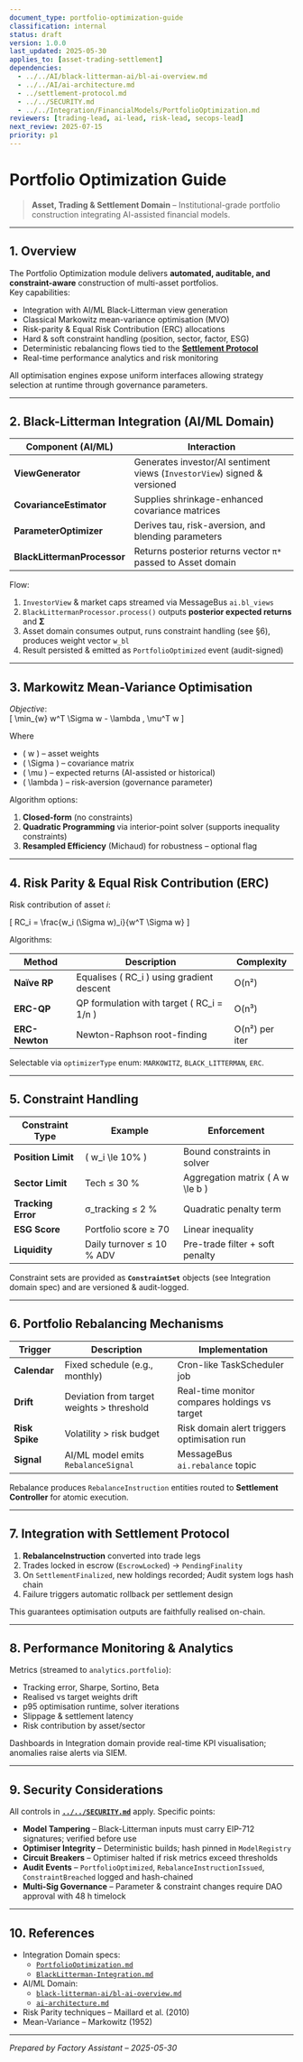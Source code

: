 ```yaml
---
document_type: portfolio-optimization-guide
classification: internal
status: draft
version: 1.0.0
last_updated: 2025-05-30
applies_to: [asset-trading-settlement]
dependencies:
  - ../../AI/black-litterman-ai/bl-ai-overview.md
  - ../../AI/ai-architecture.md
  - ../settlement-protocol.md
  - ../../SECURITY.md
  - ../../Integration/FinancialModels/PortfolioOptimization.md
reviewers: [trading-lead, ai-lead, risk-lead, secops-lead]
next_review: 2025-07-15
priority: p1
---
```


# Portfolio Optimization Guide  

> **Asset, Trading & Settlement Domain** – Institutional-grade portfolio construction integrating AI-assisted financial models.

---

## 1. Overview

The Portfolio Optimization module delivers **automated, auditable, and constraint-aware** construction of multi-asset portfolios.  
Key capabilities:

* Integration with AI/ML Black-Litterman view generation  
* Classical Markowitz mean-variance optimisation (MVO)  
* Risk-parity & Equal Risk Contribution (ERC) allocations  
* Hard & soft constraint handling (position, sector, factor, ESG)  
* Deterministic rebalancing flows tied to the **[Settlement Protocol](../settlement-protocol.md)**  
* Real-time performance analytics and risk monitoring  

All optimisation engines expose uniform interfaces allowing strategy selection at runtime through governance parameters.

---

## 2. Black-Litterman Integration (AI/ML Domain)

| Component (AI/ML) | Interaction |
|-------------------|-------------|
| **ViewGenerator** | Generates investor/AI sentiment views (`InvestorView`) signed & versioned |
| **CovarianceEstimator** | Supplies shrinkage-enhanced covariance matrices |
| **ParameterOptimizer** | Derives tau, risk-aversion, and blending parameters |
| **BlackLittermanProcessor** | Returns posterior returns vector `π*` passed to Asset domain |

Flow:

1. `InvestorView` & market caps streamed via MessageBus `ai.bl_views`  
2. `BlackLittermanProcessor.process()` outputs **posterior expected returns** and **Σ**  
3. Asset domain consumes output, runs constraint handling (see §6), produces weight vector `w_bl`  
4. Result persisted & emitted as `PortfolioOptimized` event (audit-signed)  

---

## 3. Markowitz Mean-Variance Optimisation

*Objective*:  
\[
\min_{w} w^T \Sigma w - \lambda \, \mu^T w
\]

Where  

* \( w \) – asset weights  
* \( \Sigma \) – covariance matrix  
* \( \mu \) – expected returns (AI-assisted or historical)  
* \( \lambda \) – risk-aversion (governance parameter)

Algorithm options:

1. **Closed-form** (no constraints)  
2. **Quadratic Programming** via interior-point solver (supports inequality constraints)  
3. **Resampled Efficiency** (Michaud) for robustness – optional flag

---

## 4. Risk Parity & Equal Risk Contribution (ERC)

Risk contribution of asset *i*:

\[
RC_i = \frac{w_i (\Sigma w)_i}{w^T \Sigma w}
\]

Algorithms:

| Method | Description | Complexity |
|--------|-------------|------------|
| **Naïve RP** | Equalises \( RC_i \) using gradient descent | O(n²) |
| **ERC-QP** | QP formulation with target \( RC_i = 1/n \) | O(n³) |
| **ERC-Newton** | Newton-Raphson root-finding | O(n²) per iter |

Selectable via `optimizerType` enum: `MARKOWITZ`, `BLACK_LITTERMAN`, `ERC`.

---

## 5. Constraint Handling

| Constraint Type | Example | Enforcement |
|-----------------|---------|-------------|
| **Position Limit** | \( w_i \le 10\% \) | Bound constraints in solver |
| **Sector Limit** | Tech ≤ 30 % | Aggregation matrix \( A w \le b \) |
| **Tracking Error** | σ\_tracking ≤ 2 % | Quadratic penalty term |
| **ESG Score** | Portfolio score ≥ 70 | Linear inequality |
| **Liquidity** | Daily turnover ≤ 10 % ADV | Pre-trade filter + soft penalty |

Constraint sets are provided as **`ConstraintSet`** objects (see Integration domain spec) and are versioned & audit-logged.

---

## 6. Portfolio Rebalancing Mechanisms

| Trigger | Description | Implementation |
|---------|-------------|----------------|
| **Calendar** | Fixed schedule (e.g., monthly) | Cron-like TaskScheduler job |
| **Drift** | Deviation from target weights > threshold | Real-time monitor compares holdings vs target |
| **Risk Spike** | Volatility > risk budget | Risk domain alert triggers optimisation run |
| **Signal** | AI/ML model emits `RebalanceSignal` | MessageBus `ai.rebalance` topic |

Rebalance produces `RebalanceInstruction` entities routed to **Settlement Controller** for atomic execution.

---

## 7. Integration with Settlement Protocol

1. **RebalanceInstruction** converted into trade legs  
2. Trades locked in escrow (`EscrowLocked`) → `PendingFinality`  
3. On `SettlementFinalized`, new holdings recorded; Audit system logs hash chain  
4. Failure triggers automatic rollback per settlement design

This guarantees optimisation outputs are faithfully realised on-chain.

---

## 8. Performance Monitoring & Analytics

Metrics (streamed to `analytics.portfolio`):

* Tracking error, Sharpe, Sortino, Beta  
* Realised vs target weights drift  
* p95 optimisation runtime, solver iterations  
* Slippage & settlement latency  
* Risk contribution by asset/sector

Dashboards in Integration domain provide real-time KPI visualisation; anomalies raise alerts via SIEM.

---

## 9. Security Considerations

All controls in **[`../../SECURITY.md`](../../SECURITY.md)** apply. Specific points:

* **Model Tampering** – Black-Litterman inputs must carry EIP-712 signatures; verified before use  
* **Optimiser Integrity** – Deterministic builds; hash pinned in `ModelRegistry`  
* **Circuit Breakers** – Optimiser halted if risk metrics exceed thresholds  
* **Audit Events** – `PortfolioOptimized`, `RebalanceInstructionIssued`, `ConstraintBreached` logged and hash-chained  
* **Multi-Sig Governance** – Parameter & constraint changes require DAO approval with 48 h timelock  

---

## 10. References

* Integration Domain specs:  
  * [`PortfolioOptimization.md`](../../Integration/FinancialModels/PortfolioOptimization.md)  
  * [`BlackLitterman-Integration.md`](../../Integration/FinancialModels/BlackLitterman-Integration.md)  
* AI/ML Domain:  
  * [`black-litterman-ai/bl-ai-overview.md`](../../AI/black-litterman-ai/bl-ai-overview.md)  
  * [`ai-architecture.md`](../../AI/ai-architecture.md)  
* Risk Parity techniques – Maillard et al. (2010)  
* Mean-Variance – Markowitz (1952)  

---

*Prepared by Factory Assistant – 2025-05-30*  
